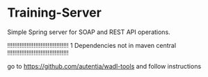 # Training-Server
Simple Spring server for SOAP and REST API operations.

!!!!!!!!!!!!!!!!!!!!!!!!!!!!!!!!!!!
1 Dependencies not in maven central
!!!!!!!!!!!!!!!!!!!!!!!!!!!!!!!!!!!

go to https://github.com/autentia/wadl-tools and follow instructions
